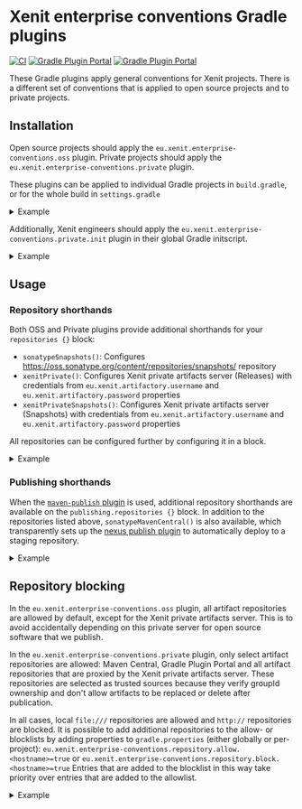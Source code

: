 # Xenit enterprise conventions Gradle plugins

[![CI](https://github.com/xenit-eu/enterprise-conventions-gradle-plugin/workflows/CI/badge.svg)](https://github.com/xenit-eu/enterprise-conventions-gradle-plugin/actions?query=workflow%3ACI+branch%3Amaster)
[![Gradle Plugin Portal](https://img.shields.io/maven-metadata/v/https/plugins.gradle.org/m2/eu/xenit/enterprise-conventions/oss/eu.xenit.enterprise-conventions.oss.gradle.plugin/maven-metadata.xml.svg?colorB=007ec6&label=eu.xenit.enterprise-conventions.oss)](https://plugins.gradle.org/plugin/eu.xenit.enterprise-conventions.oss)
[![Gradle Plugin Portal](https://img.shields.io/maven-metadata/v/https/plugins.gradle.org/m2/eu/xenit/enterprise-conventions/private/eu.xenit.enterprise-conventions.private.gradle.plugin/maven-metadata.xml.svg?colorB=007ec6&label=eu.xenit.enterprise-conventions.private)](https://plugins.gradle.org/plugin/eu.xenit.enterprise-conventions.private)


These Gradle plugins apply general conventions for Xenit projects.
There is a different set of conventions that is applied to open source projects and to private projects.

## Installation

Open source projects should apply the `eu.xenit.enterprise-conventions.oss` plugin. Private projects should apply the `eu.xenit.enterprise-conventions.private` plugin.

These plugins can be applied to individual Gradle projects in `build.gradle`, or for the whole build in `settings.gradle`

<details>
<summary>Example</summary>

Apply for all projects in a build:

```groovy
// settings.gradle
plugins {
    id 'eu.xenit.enterprise-conventions.oss' version '0.1.0'
}
```

Or only apply to a particular sub-project:
```groovy
// build.gradle
plugins {
    id 'eu.xenit.enterprise-conventions.oss' version '0.1.0'
}
```

</details>

Additionally, Xenit engineers should apply the `eu.xenit.enterprise-conventions.private.init` plugin in their global Gradle initscript.

<details>
<summary>Example</summary>

Locate your `~/.gradle/init.d/` folder for configuration:
 * On Windows: A (hidden) `.gradle` folder is located in your user folder.
 * On Linux: You can browse to the `~/.gradle/init.d/` folder.
 
Create a new file in this folder named `xenit-enterprise-conventions.gradle` with the following contents:

```groovy
initscript {
    repositories {
        maven {
            url "https://plugins.gradle.org/m2/"
        }
    }
    dependencies {
        classpath 'eu.xenit.gradle:enterprise-conventions-plugin:+'
    }
}

apply plugin: eu.xenit.gradle.enterprise.conventions.PrivateInitPlugin
```

</details>

## Usage

### Repository shorthands

Both OSS and Private plugins provide additional shorthands for your `repositories {}` block:
    
 * `sonatypeSnapshots()`: Configures https://oss.sonatype.org/content/repositories/snapshots/ repository
 * `xenitPrivate()`: Configures Xenit private artifacts server (Releases) with credentials from `eu.xenit.artifactory.username` and `eu.xenit.artifactory.password` properties
 * `xenitPrivateSnapshots()`: Configures Xenit private artifacts server (Snapshots) with credentials from `eu.xenit.artifactory.username` and `eu.xenit.artifactory.password` properties
    
All repositories can be configured further by configuring it in a block.

<details>
<summary>Example</summary>

```groovy
repositories {
    sonatypeSnapshots()
    xenitPrivate()
    xenitPrivateSnapshots()
}
```

```groovy
repositories {
    xenitPrivate {
        // Example additional configuration.
        // See https://docs.gradle.org/current/javadoc/org/gradle/api/artifacts/repositories/MavenArtifactRepository.html
        content {
            includeGroup "eu.xenit"
        }
    }
}
```

</details>

### Publishing shorthands

When the [`maven-publish` plugin](https://docs.gradle.org/current/userguide/publishing_maven.html) is used,
additional repository shorthands are available on the `publishing.repositories {}` block. In addition to the repositories
listed above, `sonatypeMavenCentral()` is also available, which transparently sets up the [nexus publish plugin](https://github.com/marcphilipp/nexus-publish-plugin)
to automatically deploy to a staging repository.

<details>
<summary>Example</summary>

```groovy
publishing {
    repositories {
        sonatypeMavenCentral {
            credentials {
                username 'XYZ'
                password 'some-password'
            }
        }   
    }
}
```

</details>

## Repository blocking

In the `eu.xenit.enterprise-conventions.oss` plugin, all artifact repositories are allowed by default, except for the Xenit private artifacts server.
This is to avoid accidentally depending on this private server for open source software that we publish.

In the `eu.xenit.enterprise-conventions.private` plugin, only select artifact repositories are allowed: Maven Central, Gradle Plugin Portal and all artifact repositories that are proxied by the Xenit private artifacts server.
These repositories are selected as trusted sources because they verify groupId ownership and don't allow artifacts to be replaced or delete after publication.

In all cases, local `file:///` repositories are allowed and `http://` repositories are blocked.
It is possible to add additional repositories to the allow- or blocklists by adding properties to `gradle.properties` (either globally or per-project):
`eu.xenit.enterprise-conventions.repository.allow.<hostname>=true` or `eu.xenit.enterprise-conventions.repository.block.<hostname>=true`
Entries that are added to the blocklist in this way take priority over entries that are added to the allowlist.

<details>
<summary>Example</summary>

These properties-files can be placed in `~/.gradle/gradle.properties`, or locally in your project as `gradle.properties`.

```properties
# Allow jcenter back, even though it is blocked by default
eu.xenit.enterprise-conventions.repository.allow.jcenter.org=true

# Block repository on example.com, even though it may be allowed by default
eu.xenit.enterprise-conventions.repository.block.example.com=true
```

</details>
